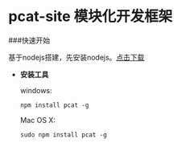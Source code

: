 # pcat-site 模块化开发框架
###快速开始

  基于nodejs搭建，先安装nodejs。[点击下载](https://nodejs.org/)

- **安装工具**
  
  windows:
	```
	npm install pcat -g
	```
	 Mac OS X:
	```
	sudo npm install pcat -g
	```
